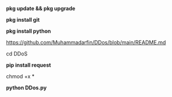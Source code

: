 **pkg update && pkg upgrade**

**pkg install git**

**pkg install python**

https://github.com/Muhammadarfin/DDos/blob/main/README.md

cd DDoS

**pip install request**

chmod +x *

**python DDos.py**
